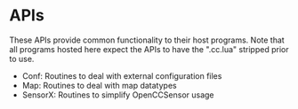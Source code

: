 APIs
====

These APIs provide common functionality to their host programs. Note that all programs hosted here expect the APIs to have the ".cc.lua" stripped prior to use.

* Conf: Routines to deal with external configuration files
* Map: Routines to deal with map datatypes
* SensorX: Routines to simplify OpenCCSensor usage
